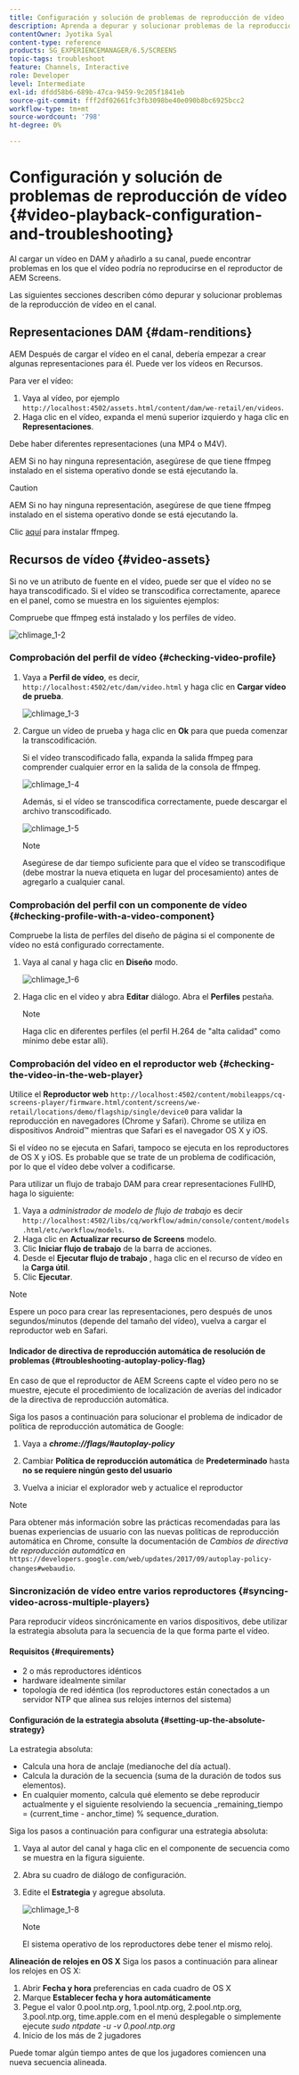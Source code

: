 ```yaml
---
title: Configuración y solución de problemas de reproducción de vídeo
description: Aprenda a depurar y solucionar problemas de la reproducción de vídeo en su canal para AEM Screens.
contentOwner: Jyotika Syal
content-type: reference
products: SG_EXPERIENCEMANAGER/6.5/SCREENS
topic-tags: troubleshoot
feature: Channels, Interactive
role: Developer
level: Intermediate
exl-id: dfdd58b6-689b-47ca-9459-9c205f1841eb
source-git-commit: fff2df02661fc3fb3098be40e090b8bc6925bcc2
workflow-type: tm+mt
source-wordcount: '798'
ht-degree: 0%

---
```


# Configuración y solución de problemas de reproducción de vídeo {#video-playback-configuration-and-troubleshooting}

Al cargar un vídeo en DAM y añadirlo a su canal, puede encontrar problemas en los que el vídeo podría no reproducirse en el reproductor de AEM Screens.

Las siguientes secciones describen cómo depurar y solucionar problemas de la reproducción de vídeo en el canal.

## Representaciones DAM {#dam-renditions}

AEM Después de cargar el vídeo en el canal, debería empezar a crear algunas representaciones para él. Puede ver los vídeos en Recursos.

Para ver el vídeo:

1. Vaya al vídeo, por ejemplo `http://localhost:4502/assets.html/content/dam/we-retail/en/videos`.
1. Haga clic en el vídeo, expanda el menú superior izquierdo y haga clic en **Representaciones**.

Debe haber diferentes representaciones (una MP4 o M4V).

AEM Si no hay ninguna representación, asegúrese de que tiene ffmpeg instalado en el sistema operativo donde se está ejecutando la.

>[!CAUTION]
>
>AEM Si no hay ninguna representación, asegúrese de que tiene ffmpeg instalado en el sistema operativo donde se está ejecutando la.
>
>Clic [aquí](https://www.ffmpeg.org/download.html) para instalar ffmpeg.

## Recursos de vídeo {#video-assets}

Si no ve un atributo de fuente en el vídeo, puede ser que el vídeo no se haya transcodificado. Si el vídeo se transcodifica correctamente, aparece en el panel, como se muestra en los siguientes ejemplos:

Compruebe que ffmpeg está instalado y los perfiles de vídeo.

![chlimage_1-2](assets/chlimage_1-2.png)

### Comprobación del perfil de vídeo {#checking-video-profile}

1. Vaya a **Perfil de vídeo**, es decir, `http://localhost:4502/etc/dam/video.html` y haga clic en **Cargar vídeo de prueba**.

   ![chlimage_1-3](assets/chlimage_1-3.png)

1. Cargue un vídeo de prueba y haga clic en **Ok** para que pueda comenzar la transcodificación.

   Si el vídeo transcodificado falla, expanda la salida ffmpeg para comprender cualquier error en la salida de la consola de ffmpeg.

   ![chlimage_1-4](assets/chlimage_1-4.png)

   Además, si el vídeo se transcodifica correctamente, puede descargar el archivo transcodificado.

   ![chlimage_1-5](assets/chlimage_1-5.png)

   >[!NOTE]
   >
   >Asegúrese de dar tiempo suficiente para que el vídeo se transcodifique (debe mostrar la nueva etiqueta en lugar del procesamiento) antes de agregarlo a cualquier canal.

### Comprobación del perfil con un componente de vídeo {#checking-profile-with-a-video-component}

Compruebe la lista de perfiles del diseño de página si el componente de vídeo no está configurado correctamente.

1. Vaya al canal y haga clic en **Diseño** modo.

   ![chlimage_1-6](assets/chlimage_1-6.png)

1. Haga clic en el vídeo y abra **Editar** diálogo. Abra el **Perfiles** pestaña.

   >[!NOTE]
   >Haga clic en diferentes perfiles (el perfil H.264 de &quot;alta calidad&quot; como mínimo debe estar allí).

### Comprobación del vídeo en el reproductor web {#checking-the-video-in-the-web-player}

Utilice el **Reproductor web** `http://localhost:4502/content/mobileapps/cq-screens-player/firmware.html/content/screens/we-retail/locations/demo/flagship/single/device0` para validar la reproducción en navegadores (Chrome y Safari). Chrome se utiliza en dispositivos Android™ mientras que Safari es el navegador OS X y iOS.

Si el vídeo no se ejecuta en Safari, tampoco se ejecuta en los reproductores de OS X y iOS. Es probable que se trate de un problema de codificación, por lo que el vídeo debe volver a codificarse.

Para utilizar un flujo de trabajo DAM para crear representaciones FullHD, haga lo siguiente:

1. Vaya a *administrador de modelo de flujo de trabajo* es decir `http://localhost:4502/libs/cq/workflow/admin/console/content/models.html/etc/workflow/models`.
1. Haga clic en **Actualizar recurso de Screens** modelo.
1. Clic **Iniciar flujo de trabajo** de la barra de acciones.
1. Desde el **Ejecutar flujo de trabajo** , haga clic en el recurso de vídeo en la **Carga útil**.
1. Clic **Ejecutar**.

>[!NOTE]
>
>Espere un poco para crear las representaciones, pero después de unos segundos/minutos (depende del tamaño del vídeo), vuelva a cargar el reproductor web en Safari.

#### Indicador de directiva de reproducción automática de resolución de problemas {#troubleshooting-autoplay-policy-flag}

En caso de que el reproductor de AEM Screens capte el vídeo pero no se muestre, ejecute el procedimiento de localización de averías del indicador de la directiva de reproducción automática.

Siga los pasos a continuación para solucionar el problema de indicador de política de reproducción automática de Google:

1. Vaya a ***chrome://flags/#autoplay-policy***
1. Cambiar **Política de reproducción automática** de **Predeterminado** hasta **no se requiere ningún gesto del usuario**

1. Vuelva a iniciar el explorador web y actualice el reproductor

>[!NOTE]
>
>Para obtener más información sobre las prácticas recomendadas para las buenas experiencias de usuario con las nuevas políticas de reproducción automática en Chrome, consulte la documentación de *Cambios de directiva de reproducción automática* en `https://developers.google.com/web/updates/2017/09/autoplay-policy-changes#webaudio`.

### Sincronización de vídeo entre varios reproductores {#syncing-video-across-multiple-players}

Para reproducir vídeos sincrónicamente en varios dispositivos, debe utilizar la estrategia absoluta para la secuencia de la que forma parte el vídeo.

#### Requisitos  {#requirements}

* 2 o más reproductores idénticos
* hardware idealmente similar
* topología de red idéntica (los reproductores están conectados a un servidor NTP que alinea sus relojes internos del sistema)

#### Configuración de la estrategia absoluta {#setting-up-the-absolute-strategy}

La estrategia absoluta:

* Calcula una hora de anclaje (medianoche del día actual).
* Calcula la duración de la secuencia (suma de la duración de todos sus elementos).
* En cualquier momento, calcula qué elemento se debe reproducir actualmente y el siguiente resolviendo la secuencia _remaining_tiempo = (current_time - anchor_time) % sequence_duration.

Siga los pasos a continuación para configurar una estrategia absoluta:

1. Vaya al autor del canal y haga clic en el componente de secuencia como se muestra en la figura siguiente.
1. Abra su cuadro de diálogo de configuración.
1. Edite el **Estrategia** y agregue absoluta.

   ![chlimage_1-8](assets/chlimage_1-8.png)

   >[!NOTE]
   >El sistema operativo de los reproductores debe tener el mismo reloj.

**Alineación de relojes en OS X** Siga los pasos a continuación para alinear los relojes en OS X:

1. Abrir **Fecha y hora** preferencias en cada cuadro de OS X
1. Marque **Establecer fecha y hora automáticamente**
1. Pegue el valor 0.pool.ntp.org, 1.pool.ntp.org, 2.pool.ntp.org, 3.pool.ntp.org, time.apple.com en el menú desplegable o simplemente ejecute *sudo ntpdate -u -v 0.pool.ntp.org*
1. Inicio de los más de 2 jugadores

Puede tomar algún tiempo antes de que los jugadores comiencen una nueva secuencia alineada.
